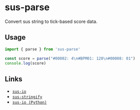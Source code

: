 # sus-parse

Convert sus string to tick-based score data.

## Usage

```javascript
import { parse } from 'sus-parse'

const score = parse("#00002: 4\n#BPM01: 120\n#00008: 01")
console.log(score)
```

## Links
- [``sus-io``](https://www.npmjs.com/package/sus-io)
- [``sus-stringify``](https://www.npmjs.com/package/sus-stringify)
- [``sus-io (Python)``](https://pypi.org/project/sus-io/)
